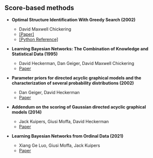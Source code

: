 ## Score-based methods

- **Optimal Structure Identification With Greedy Search (2002)**
  - David Maxwell Chickering
  - [[Paper]](https://www.jmlr.org/papers/volume3/chickering02b/chickering02b.pdf)
  - [[Python Reference]](https://github.com/juangamella/ges)

- **Learning Bayesian Networks: The Combination of Knowledge and Statistical Data (1995)**
	- David Heckerman, Dan Geiger, David Maxwell Chickering
	- [Paper](https://link.springer.com/article/10.1023/A:1022623210503)

- **Parameter priors for directed acyclic graphical models and the characterization of several probability distributions (2002)**
	- Dan Geiger, David Heckerman
	- [Paper](https://projecteuclid.org/journals/annals-of-statistics/volume-30/issue-5/Parameter-priors-for-directed-acyclic-graphical-models-and-the-characterization/10.1214/aos/1035844981.full)

- **Addendum on the scoring of Gaussian directed acyclic graphical models (2014)**
	- Jack Kuipers, Giusi Moffa, David Heckerman
	- [Paper](https://projecteuclid.org/journals/annals-of-statistics/volume-42/issue-4/Addendum-on-the-scoring-of-Gaussian-directed-acyclic-graphical-models/10.1214/14-AOS1217.full)

- **Learning Bayesian Networks from Ordinal Data (2021)**
	- Xiang Ge Luo, Giusi Moffa, Jack Kuipers
	- [Paper](https://www.jmlr.org/papers/volume22/20-1338/20-1338.pdf)